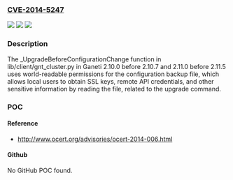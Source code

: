 ### [CVE-2014-5247](https://cve.mitre.org/cgi-bin/cvename.cgi?name=CVE-2014-5247)
![](https://img.shields.io/static/v1?label=Product&message=n%2Fa&color=blue)
![](https://img.shields.io/static/v1?label=Version&message=n%2Fa&color=blue)
![](https://img.shields.io/static/v1?label=Vulnerability&message=n%2Fa&color=brighgreen)

### Description

The _UpgradeBeforeConfigurationChange function in lib/client/gnt_cluster.py in Ganeti 2.10.0 before 2.10.7 and 2.11.0 before 2.11.5 uses world-readable permissions for the configuration backup file, which allows local users to obtain SSL keys, remote API credentials, and other sensitive information by reading the file, related to the upgrade command.

### POC

#### Reference
- http://www.ocert.org/advisories/ocert-2014-006.html

#### Github
No GitHub POC found.

